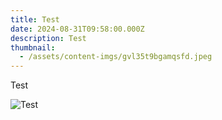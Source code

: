```yaml
---
title: Test
date: 2024-08-31T09:58:00.000Z
description: Test
thumbnail:
  - /assets/content-imgs/gvl35t9bgamqsfd.jpeg
---
```

Test

![Test](/assets/content-imgs/gvl35t9bgamqsfd.jpeg "Test")
